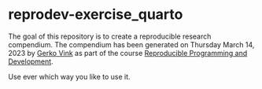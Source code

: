 # reprodev-exercise_quarto

<!-- badges: start -->
<!-- badges: end -->

The goal of this repository is to create a reproducible research compendium. The compendium has been generated on Thursday March 14, 2023 by [Gerko Vink](https://www.gerkovink.com) as part of the course [Reproducible Programming and Development](https://www.gerkovink.com/reprodev).

Use ever which way you like to use it. 


